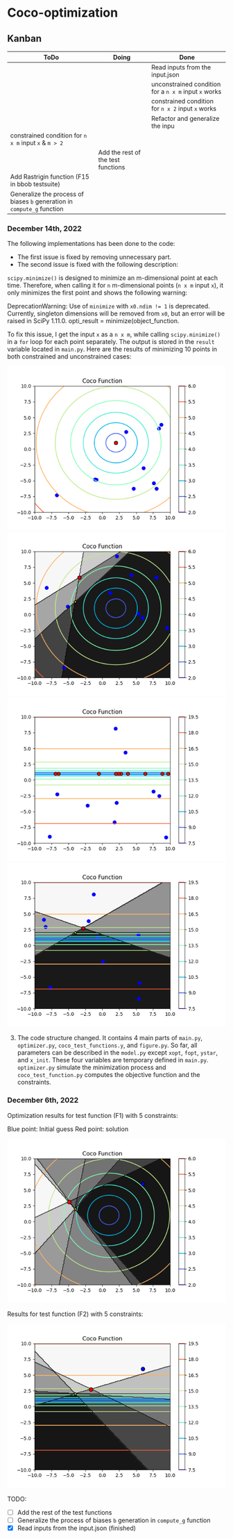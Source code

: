 # Coco-optimization


## Kanban 
| ToDo                                                                    | Doing                              | Done                                                  |
|-------------------------------------------------------------------------|------------------------------------|-------------------------------------------------------|
 |                                                                         |                                    | Read inputs from the input.json                       |
 |                                                                         |                                    | unconstrained condition for a `n x m` input `x` works |
|                                                                         |                                    | constrained condition for `n x 2` input `x` works     |
|                                                                         |                                    | Refactor and generalize the inpu                      |
| constrained condition for `n x m` input `x` & `m > 2`                   |                                    |                                                       |
|                                                                         | Add the rest of the test functions |                                                       |
| Add Rastrigin function (F15 in bbob testsuite)                          |                                    |                                                       |
| Generalize the process of biases `b` generation in `compute_g` function |                                    |                                                       |


### December 14th, 2022
The following implementations has been done to the code:
- The first issue is fixed by removing unnecessary part.
- The second issue is fixed with the following description:

`scipy.minimize()` is designed to minimize an m-dimensional point at each time. Therefore, when calling it for `n` m-dimensional points (`n x m` input `x`), it only minimizes the first point and shows the following warning:

DeprecationWarning: Use of `minimize` with `x0.ndim != 1` is deprecated. Currently, singleton dimensions will be removed from `x0`, but an error will be raised in SciPy 1.11.0. opti_result = minimize(object_function.

To fix this issue, I get the input `x` as a `n x m`, while calling `scipy.minimize()` in a `for` loop for each point separately. The output is stored in the `result` variable located in `main.py`. Here are the results of minimizing 10 points in both constrained and unconstrained cases:

<img title="title" alt="Alt text" src="images/f1-10p.png">
<img title="title" alt="Alt text" src="images/f1-10p-c3.png">
<img title="title" alt="Alt text" src="images/f2-10p.png">
<img title="title" alt="Alt text" src="images/f2-10p-c3.png">

3. The code structure changed. It contains 4 main parts of `main.py`, `optimizer.py`, `coco_test_functions.y`, and `figure.py`. So far, all parameters can be described in the `model.py` except `xopt`, `fopt`, `ystar`, and `x_init`. These four variables are temporary defined in `main.py`. `optimizer.py` simulate the minimization process and `coco_test_function.py` computes the objective function and the constraints.

### December 6th, 2022
Optimization results for test function (F1) with 5 constraints:

Blue point: Initial guess
Red point: solution 

<img title="a title" alt="Alt text" src="images/Figure_1.png">

Results for test function (F2) with 5 constraints:

<img title="a title" alt="Alt text" src="images/Figure_2.png">


TODO:

- [ ] Add the rest of the test functions
- [ ] Generalize the process of biases `b` generation in `compute_g` function 
- [x] Read inputs from the input.json (finished)
